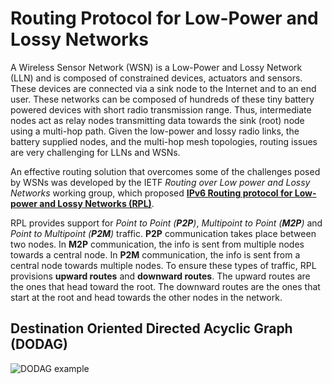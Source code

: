 # Routing Protocol for Low-Power and Lossy Networks

A Wireless Sensor Network (WSN) is a Low-Power and Lossy Network (LLN) 
and is composed of constrained devices, actuators and sensors.
These devices are connected via a sink node to the Internet and to an end user.
These networks can be composed of hundreds of these tiny battery powered devices
with short radio transmission range.
Thus, intermediate nodes act as relay nodes transmitting data towards the sink (root) node
using a multi-hop path.
Given the low-power and lossy radio links, the battery supplied nodes,
and the multi-hop mesh topologies, routing issues are very challenging for LLNs and WSNs.

An effective routing solution that overcomes some of the challenges posed by WSNs was
developed by the IETF *Routing over Low power and Lossy Networks* working group,
which proposed 
[**IPv6 Routing protocol for Low-power and Lossy Networks (RPL)**](https://datatracker.ietf.org/doc/html/rfc6550).

RPL provides support for *Point to Point (**P2P**)*, *Multipoint to Point (**M2P**)*
and *Point to Multipoint (**P2M**)* traffic.
**P2P** communication takes place between two nodes.
In **M2P** communication, the info is sent from multiple nodes towards a central node.
In **P2M** communication, the info is sent from a central node towards multiple nodes.
To ensure these types of traffic, RPL provisions **upward routes** and **downward routes**.
The upward routes are the ones that head toward the root.
The downward routes are the ones that start at the root and head towards the other
nodes in the network.

## Destination Oriented Directed Acyclic Graph (DODAG)

![DODAG example](./binary_tree.svg)
<!--<p><img src="binary_tree.svg" alt="DODAG example" style="width:100%"/></p>-->
